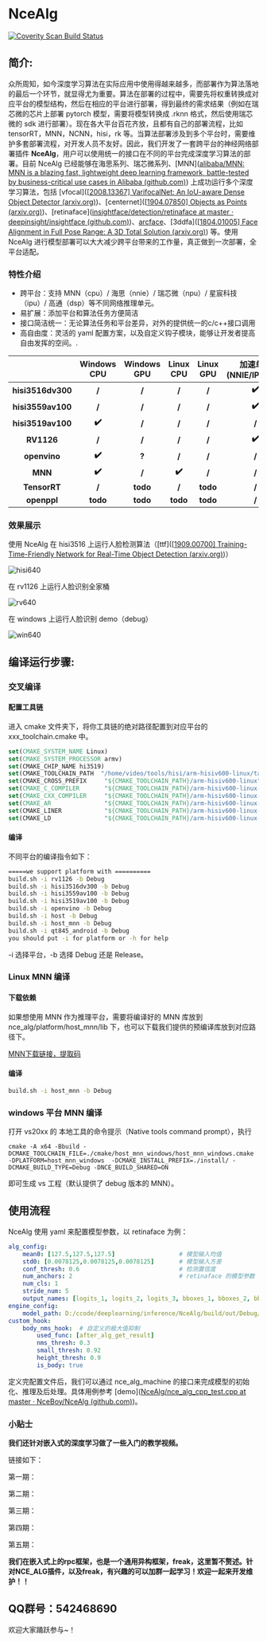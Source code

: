 # NceAlg

<a href="https://scan.coverity.com/projects/nceboy-ncealg">
  <img alt="Coverity Scan Build Status"
       src="https://scan.coverity.com/projects/nceboy-ncealg/badge.svg"/>
</a>

## 简介:

众所周知，如今深度学习算法在实际应用中使用得越来越多，而部署作为算法落地的最后一个环节，就显得尤为重要。算法在部署的过程中，需要先将权重转换成对应平台的模型结构，然后在相应的平台进行部署，得到最终的需求结果（例如在瑞芯微的芯片上部署 pytorch 模型，需要将模型转换成 .rknn 格式，然后使用瑞芯微的 sdk 进行部署）。现在各大平台百花齐放，且都有自己的部署流程，比如 tensorRT，MNN，NCNN，hisi，rk 等。当算法部署涉及到多个平台时，需要维护多套部署流程，对开发人员不友好。因此，我们开发了一套跨平台的神经网络部署插件 **NceAlg**，用户可以使用统一的接口在不同的平台完成深度学习算法的部署。目前 NceAlg 已经能够在海思系列、瑞芯微系列、[MNN]([alibaba/MNN: MNN is a blazing fast, lightweight deep learning framework, battle-tested by business-critical use cases in Alibaba (github.com)](https://github.com/alibaba/MNN)) 上成功运行多个深度学习算法，包括 [vfocal]([[2008.13367\] VarifocalNet: An IoU-aware Dense Object Detector (arxiv.org)](https://arxiv.org/abs/2008.13367))、[centernet]([[1904.07850\] Objects as Points (arxiv.org)](https://arxiv.org/abs/1904.07850))、[retinaface]([insightface/detection/retinaface at master · deepinsight/insightface (github.com)](https://github.com/deepinsight/insightface/tree/master/detection/retinaface))、[arcface](https://github.com/deepinsight/insightface/tree/master/detection/retinaface)、[3ddfa]([[1804.01005\] Face Alignment in Full Pose Range: A 3D Total Solution (arxiv.org)](https://arxiv.org/abs/1804.01005)) 等。使用 NceAlg 进行模型部署可以大大减少跨平台带来的工作量，真正做到一次部署，全平台适配。

### 特性介绍

- 跨平台：支持 MNN（cpu）/ 海思（nnie）/ 瑞芯微（npu）/ 星宸科技（ipu）/ 高通（dsp）等不同网络推理单元。
- 易扩展：添加平台和算法任务方便简洁
- 接口简洁统一：无论算法任务和平台差异，对外的提供统一的c/c++接口调用
- 高自由度：灵活的 yaml 配置方案，以及自定义钩子模块，能够让开发者提高自由发挥的空间。.

|                     | Windows CPU | Windows GPU | Linux CPU | Linux GPU | 加速单元(NNIE/IPUDSP) |
| :-----------------: | :---------: | :---------: | :-------: | :-------: | :-------------------: |
| **hisi3516dv300** |    **/**    |    **/**    |   **/**   |   **/**   |         **✔️**         |
| **hisi3559av100**  |    **/**    |    **/**    |   **/**   |   **/**   |         **✔️**         |
| **hisi3519av100**  |    **✔️**    |    **/**    |   **/**   |   **/**   |         **/**         |
|     **RV1126**      |    **/**    |    **/**    |   **/**   |   **/**   |         **✔️**         |
|    **openvino**     |    **✔️**    |    **?**    |   **/**   |   **/**   |         **/**         |
|       **MNN**       |    **✔️**    |    **/**    |   **✔️**   |   **/**   |         **/**         |
| **TensorRT** | **/** | **todo** | **/** | **todo** | **/** |
| **openppl** | **todo** | **todo** | **todo** | **todo** | **/** |
### 效果展示

使用 NceAlg 在 hisi3516 上运行人脸检测算法（[ttf]([[1909.00700\] Training-Time-Friendly Network for Real-Time Object Detection (arxiv.org)](https://arxiv.org/abs/1909.00700))）

![hisi640](https://user-images.githubusercontent.com/57566630/155873273-b292a4d9-c09b-4880-ad6a-92fbcb61b82b.gif)

在 rv1126 上运行人脸识别全家桶

![rv640](https://user-images.githubusercontent.com/57566630/155873284-41e8abac-ead9-4087-9bf5-3b7cde4bd0aa.gif)

在 windows 上运行人脸识别 demo（debug）

![win640](https://user-images.githubusercontent.com/57566630/155875536-5d811e91-a176-44d9-b623-886f7bd9cdf8.gif)



## 编译运行步骤:

### 交叉编译

#### 配置工具链

进入 cmake 文件夹下，将你工具链的绝对路径配置到对应平台的 xxx_toolchain.cmake 中。 

```cmake
set(CMAKE_SYSTEM_NAME Linux)
set(CMAKE_SYSTEM_PROCESSOR armv)
set(CMAKE_CHIP_NAME hi3519)
set(CMAKE_TOOLCHAIN_PATH  "/home/video/tools/hisi/arm-hisiv600-linux/target/bin")  # 配置成绝对路径 
set(CMAKE_CROSS_PREFIX     "${CMAKE_TOOLCHAIN_PATH}/arm-hisiv600-linux")
set(CMAKE_C_COMPILER       "${CMAKE_TOOLCHAIN_PATH}/arm-hisiv600-linux-gcc")
set(CMAKE_CXX_COMPILER     "${CMAKE_TOOLCHAIN_PATH}/arm-hisiv600-linux-g++")
set(CMAKE_AR               "${CMAKE_TOOLCHAIN_PATH}/arm-hisiv600-linux-ar")
set(CMAKE_LINER            "${CMAKE_TOOLCHAIN_PATH}/arm-hisiv600-linux-g++")
set(CMAKE_LD               "${CMAKE_TOOLCHAIN_PATH}/arm-hisiv600-linux-ld")
```

#### 编译

不同平台的编译指令如下：

```bash
=====we support platform with ==========
build.sh -i rv1126 -b Debug
build.sh -i hisi3516dv300 -b Debug
build.sh -i hisi3559av100 -b Debug
build.sh -i hisi3519av100 -b Debug
build.sh -i openvino -b Debug
build.sh -i host -b Debug
build.sh -i host_mnn -b Debug
build.sh -i qt845_android -b Debug
you should put -i for platform or -h for help
```
-i 选择平台，-b 选择 Debug 还是 Release。

### Linux MNN 编译

#### 下载依赖

如果想使用 MNN 作为推理平台，需要将编译好的 MNN 库放到 nce_alg/platform/host_mnn/lib 下，也可以下载我们提供的预编译库放到对应路径下。

[MNN下载链接，提取码]()

#### 编译

```bash
build.sh -i host_mnn -b Debug
```

### windows 平台 MNN 编译

打开 vs20xx 的 本地工具的命令提示（Native tools command prompt），执行

```pow
cmake -A x64 -Bbuild -DCMAKE_TOOLCHAIN_FILE=./cmake/host_mnn_windows/host_mnn_windows.cmake -DPLATFORM=host_mnn_windows  -DCMAKE_INSTALL_PREFIX=./install/ -DCMAKE_BUILD_TYPE=Debug -DNCE_BUILD_SHARED=ON
```

即可生成 vs 工程（默认提供了 debug 版本的 MNN）。

## 使用流程

NceAlg 使用 yaml 来配置模型参数，以 retinaface 为例：

```yaml
alg_config:
    mean0: [127.5,127.5,127.5]					# 模型输入均值
    std0: [0.0078125,0.0078125,0.0078125]		# 模型输入方差
    conf_thresh: 0.6							# 检测置信度
    num_anchors: 2								# retinaface 的模型参数
    num_cls: 1
    stride_num: 5
    output_names: [logits_1, logits_2, logits_3, bboxes_1, bboxes_2, bboxes_3, landmaeks_1, landmaeks_2, landmaeks_3]
engine_config:
    model_path: D:/ccode/deeplearning/inference/NceAlg/build/out/Debug/retinaface.mnn  # 模型路径
custom_hook: 
    body_nms_hook:	# 自定义的极大值抑制
        used_func: [after_alg_get_result]
        nms_thresh: 0.3
        small_thresh: 0.92
        height_thresh: 0.9
        is_body: true
```

定义完配置文件后，我们可以通过 nce_alg_machine 的接口来完成模型的初始化、推理及后处理。具体用例参考 [demo]([NceAlg/nce_alg_cpp_test.cpp at master · NceBoy/NceAlg (github.com)](https://github.com/NceBoy/NceAlg/blob/master/demo/nce_alg_cpp_test.cpp))。

### 小贴士

**我们还针对嵌入式的深度学习做了一些入门的教学视频。**

链接如下：

第一期：

第二期：

第三期：

第四期：

第五期：

**我们在嵌入式上的rpc框架，也是一个通用异构框架，freak，这里暂不赘述。针对NCE_ALG插件，以及freak，有兴趣的可以加群一起学习！欢迎一起来开发维护！！**

## QQ群号：542468690

欢迎大家踊跃参与~！
